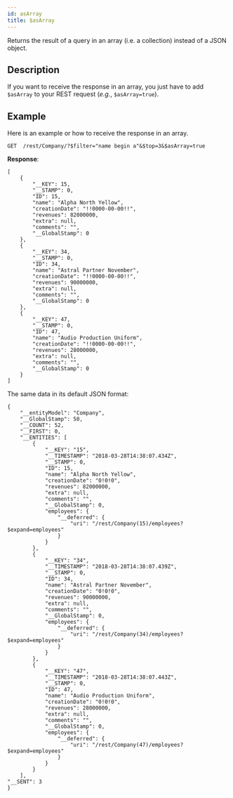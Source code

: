 ```yaml
---
id: asArray
title: $asArray
---
```



Returns the result of a query in an array (i.e. a collection) instead of a JSON object.


## Description   

If you want to receive the response in an array, you just have to add `$asArray` to your REST request (*e.g.*, `$asArray=true`).

## Example  
Here is an example or how to receive the response in an array.

 `GET  /rest/Company/?$filter="name begin a"&$top=3&$asArray=true`

**Response**:

````
[
	{
		"__KEY": 15,
		"__STAMP": 0,
		"ID": 15,
		"name": "Alpha North Yellow",
		"creationDate": "!!0000-00-00!!",
		"revenues": 82000000,
		"extra": null,
		"comments": "",
		"__GlobalStamp": 0
	},
	{
		"__KEY": 34,
		"__STAMP": 0,
		"ID": 34,
		"name": "Astral Partner November",
		"creationDate": "!!0000-00-00!!",
		"revenues": 90000000,
		"extra": null,
		"comments": "",
		"__GlobalStamp": 0
	},
	{
		"__KEY": 47,
		"__STAMP": 0,
		"ID": 47,
		"name": "Audio Production Uniform",
		"creationDate": "!!0000-00-00!!",
		"revenues": 28000000,
		"extra": null,
		"comments": "",
		"__GlobalStamp": 0
	}
]
````

The same data in its default JSON format:

````
{
	"__entityModel": "Company",
	"__GlobalStamp": 50,
	"__COUNT": 52,
	"__FIRST": 0,
	"__ENTITIES": [
		{
			"__KEY": "15",
			"__TIMESTAMP": "2018-03-28T14:38:07.434Z",
			"__STAMP": 0,
			"ID": 15,
			"name": "Alpha North Yellow",
			"creationDate": "0!0!0",
			"revenues": 82000000,
			"extra": null,
			"comments": "",
			"__GlobalStamp": 0,
			"employees": {
				"__deferred": {
					"uri": "/rest/Company(15)/employees?$expand=employees"
				}
			}
		},
		{
			"__KEY": "34",
			"__TIMESTAMP": "2018-03-28T14:38:07.439Z",
			"__STAMP": 0,
			"ID": 34,
			"name": "Astral Partner November",
			"creationDate": "0!0!0",
			"revenues": 90000000,
			"extra": null,
			"comments": "",
			"__GlobalStamp": 0,
			"employees": {
				"__deferred": {
					"uri": "/rest/Company(34)/employees?$expand=employees"
				}
			}
		},
		{
			"__KEY": "47",
			"__TIMESTAMP": "2018-03-28T14:38:07.443Z",
			"__STAMP": 0,
			"ID": 47,
			"name": "Audio Production Uniform",
			"creationDate": "0!0!0",
			"revenues": 28000000,
			"extra": null,
			"comments": "",
			"__GlobalStamp": 0,
			"employees": {
				"__deferred": {
					"uri": "/rest/Company(47)/employees?$expand=employees"
				}
			}
		}
	],
"__SENT": 3
}
````
